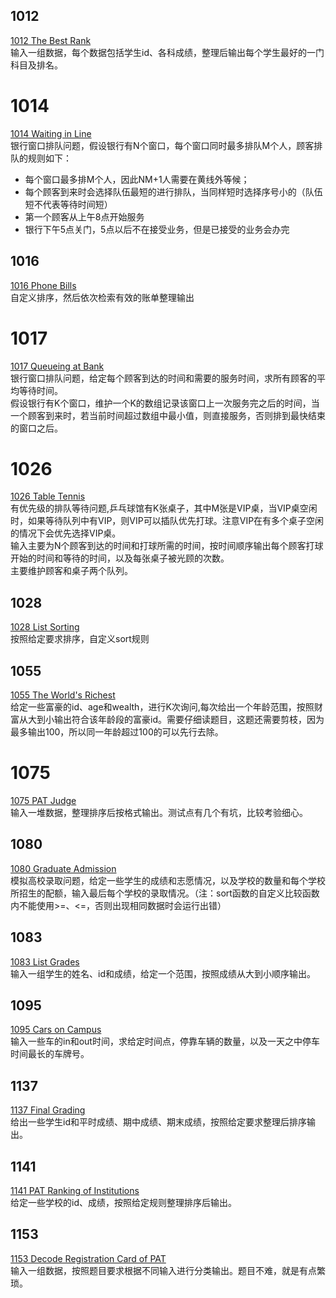 ## 1012
[1012 The Best Rank](https://pintia.cn/problem-sets/994805342720868352/problems/994805502658068480)  
输入一组数据，每个数据包括学生id、各科成绩，整理后输出每个学生最好的一门科目及排名。  

# 1014
[1014 Waiting in Line](https://pintia.cn/problem-sets/994805342720868352/problems/994805498207911936)  
银行窗口排队问题，假设银行有N个窗口，每个窗口同时最多排队M个人，顾客排队的规则如下：  
+ 每个窗口最多排M个人，因此NM+1人需要在黄线外等候；
+ 每个顾客到来时会选择队伍最短的进行排队，当同样短时选择序号小的（队伍短不代表等待时间短） 
+ 第一个顾客从上午8点开始服务
+ 银行下午5点关门，5点以后不在接受业务，但是已接受的业务会办完

## 1016
[1016 Phone Bills](https://pintia.cn/problem-sets/994805342720868352/problems/994805493648703488)  
自定义排序，然后依次检索有效的账单整理输出  

# 1017
[1017 Queueing at Bank](https://pintia.cn/problem-sets/994805342720868352/problems/994805491530579968)  
银行窗口排队问题，给定每个顾客到达的时间和需要的服务时间，求所有顾客的平均等待时间。  
假设银行有K个窗口，维护一个K的数组记录该窗口上一次服务完之后的时间，当一个顾客到来时，若当前时间超过数组中最小值，则直接服务，否则排到最快结束的窗口之后。  

# 1026
[1026 Table Tennis](https://pintia.cn/problem-sets/994805342720868352/problems/994805472333250560)  
有优先级的排队等待问题,乒乓球馆有K张桌子，其中M张是VIP桌，当VIP桌空闲时，如果等待队列中有VIP，则VIP可以插队优先打球。注意VIP在有多个桌子空闲的情况下会优先选择VIP桌。  
输入主要为N个顾客到达的时间和打球所需的时间，按时间顺序输出每个顾客打球开始的时间和等待的时间，以及每张桌子被光顾的次数。  
主要维护顾客和桌子两个队列。  

## 1028
[1028 List Sorting](https://pintia.cn/problem-sets/994805342720868352/problems/994805468327690240)  
按照给定要求排序，自定义sort规则  

## 1055
[1055 The World's Richest](https://pintia.cn/problem-sets/994805342720868352/problems/994805421066272768)  
给定一些富豪的id、age和wealth，进行K次询问,每次给出一个年龄范围，按照财富从大到小输出符合该年龄段的富豪id。需要仔细读题目，这题还需要剪枝，因为最多输出100，所以同一年龄超过100的可以先行去除。  

# 1075
[1075 PAT Judge](https://pintia.cn/problem-sets/994805342720868352/problems/994805393241260032)  
输入一堆数据，整理排序后按格式输出。测试点有几个有坑，比较考验细心。  

## 1080
[1080 Graduate Admission](https://pintia.cn/problem-sets/994805342720868352/problems/994805387268571136)  
模拟高校录取问题，给定一些学生的成绩和志愿情况，以及学校的数量和每个学校所招生的配额，输入最后每个学校的录取情况。（注：sort函数的自定义比较函数内不能使用>=、<=，否则出现相同数据时会运行出错）  

## 1083
[1083 List Grades](https://pintia.cn/problem-sets/994805342720868352/problems/994805383929905152)  
输入一组学生的姓名、id和成绩，给定一个范围，按照成绩从大到小顺序输出。  

## 1095
[1095 Cars on Campus](https://pintia.cn/problem-sets/994805342720868352/problems/994805371602845696)  
输入一些车的in和out时间，求给定时间点，停靠车辆的数量，以及一天之中停车时间最长的车牌号。  

## 1137
[1137 Final Grading](https://pintia.cn/problem-sets/994805342720868352/problems/994805345401028608)  
给出一些学生id和平时成绩、期中成绩、期末成绩，按照给定要求整理后排序输出。  

## 1141
[1141 PAT Ranking of Institutions](https://pintia.cn/problem-sets/994805342720868352/problems/994805344222429184)  
给定一些学校的id、成绩，按照给定规则整理排序后输出。  

## 1153
[1153 Decode Registration Card of PAT](https://pintia.cn/problem-sets/994805342720868352/problems/1071785190929788928)  
输入一组数据，按照题目要求根据不同输入进行分类输出。题目不难，就是有点繁琐。  


